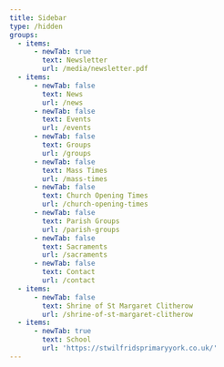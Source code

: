 ```yaml
---
title: Sidebar
type: /hidden
groups:
  - items:
      - newTab: true
        text: Newsletter
        url: /media/newsletter.pdf
  - items:
      - newTab: false
        text: News
        url: /news
      - newTab: false
        text: Events
        url: /events
      - newTab: false
        text: Groups
        url: /groups
      - newTab: false
        text: Mass Times
        url: /mass-times
      - newTab: false
        text: Church Opening Times
        url: /church-opening-times
      - newTab: false
        text: Parish Groups
        url: /parish-groups
      - newTab: false
        text: Sacraments
        url: /sacraments
      - newTab: false
        text: Contact
        url: /contact
  - items:
      - newTab: false
        text: Shrine of St Margaret Clitherow
        url: /shrine-of-st-margaret-clitherow
  - items:
      - newTab: true
        text: School
        url: 'https://stwilfridsprimaryyork.co.uk/'
---
```



